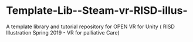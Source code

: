 # Template-Lib--Steam-vr-RISD-illus-
A template library and tutorial repository for OPEN VR for Unity ( RISD Illustration Spring 2019 - VR for palliative Care)
